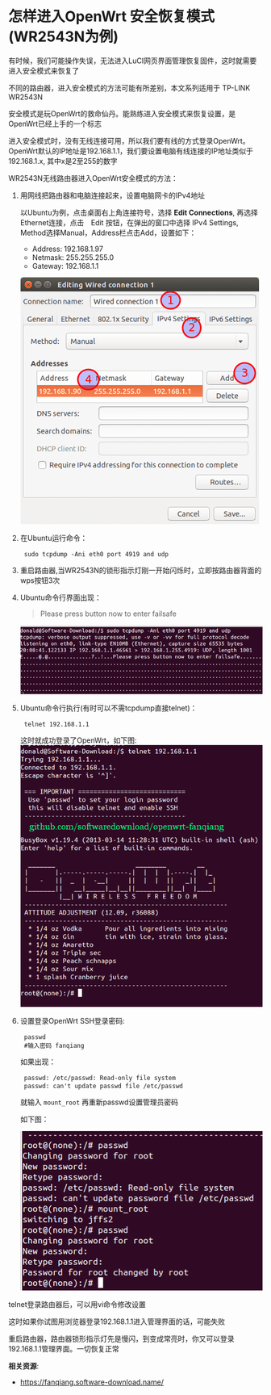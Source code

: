 怎样进入OpenWrt 安全恢复模式(WR2543N为例)
====================================

有时候，我们可能操作失误，无法进入LuCI网页界面管理恢复固件，这时就需要进入安全模式来恢复了

不同的路由器，进入安全模式的方法可能有所差别，本文系列适用于 TP-LINK WR2543N

安全模式是玩OpenWrt的救命仙丹。能熟练进入安全模式来恢复设置，是OpenWrt已经上手的一个标志

进入安全模式时，没有无线连接可用，所以我们要有线的方式登录OpenWrt。OpenWrt默认的IP地址是192.168.1.1，我们要设置电脑有线连接的IP地址类似于192.168.1.x, 其中x是2至255的数字

WR2543N无线路由器进入OpenWrt安全模式的方法：

1. 用网线把路由器和电脑连接起来，设置电脑网卡的IPv4地址

    以Ubuntu为例，点击桌面右上角连接符号，选择 **Edit Connections**, 再选择 Ethernet连接，点击　Edit 按钮，在弹出的窗口中选择 IPv4 Settings, Method选择Manual，Address栏点击Add，设置如下：
    * Address: 192.168.1.97
    * Netmask: 255.255.255.0
    * Gateway: 192.168.1.1

    ![Ubuntu设置有线连接IPv4地址](images/2.7.editing-wired-connection.png)

2. 在Ubuntu运行命令：  

        sudo tcpdump -Ani eth0 port 4919 and udp

3. 重启路由器,当WR2543N的锁形指示灯刚一开始闪烁时，立即按路由器背面的wps按钮3次

4. Ubuntu命令行界面出现：
    > Please press button now to enter failsafe

    ![WR2543路由器进入安全恢复模式](images/2.7.enter-failsafe.png)

5. Ubuntu命令行执行(有时可以不需tcpdump直接telnet)：

        telnet 192.168.1.1

    这时就成功登录了OpenWrt，如下图:
    ![telenet登录wr2543路由器](images/2.7.busybox.png)

6. 设置登录OpenWrt SSH登录密码:

        passwd
        #输入密码 fanqiang

    如果出现：

        passwd: /etc/passwd: Read-only file system
        passwd: can't update passwd file /etc/passwd

    就输入 `mount_root` 再重新passwd设置管理员密码

    如下图：

    ![OpenWrt路由器mount_root](images/2.7.passwd.png)

telnet登录路由器后，可以用vi命令修改设置

这时如果你试图用浏览器登录192.168.1.1进入管理界面的话，可能失败

重启路由器，路由器锁形指示灯先是慢闪，到变成常亮时，你又可以登录 192.168.1.1管理界面。一切恢复正常

**相关资源**:

- https://fanqiang.software-download.name/